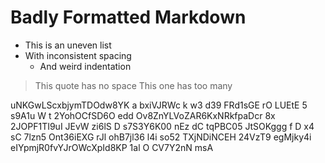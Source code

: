 #  Badly  Formatted  Markdown    

*  This is an uneven list
* With inconsistent spacing
   *    And weird indentation

>This quote has no space
>   This one has too many

uNKGwLScxbjymTDOdw8YK a bxiVJRWc k w3 d39 FRd1sGE   rO
LUEtE 5 s9A1u W t 2YohOCfSD6O edd Ov8ZnYLVoZAR6KxNRkfpaDcr 8x 2JOPF1TI9uI  JEvW zi6lS
D s7S3Y6K00
nEz dC   tqPBC05 JtSOKggg f D x4  sC
  7lzn5 Ont36iEXG rJl ohB7jl36  l4i so52 TXjNDiNCEH 24VzT9 egMjky4i eIYpmjR0fvYJrOWcXpId8KP 1al O CV7Y2nN  msA